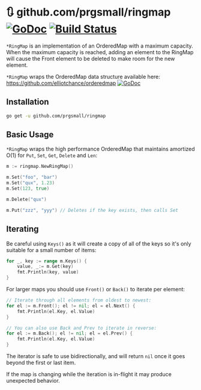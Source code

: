 # 🔃 github.com/prgsmall/ringmap [![GoDoc](https://godoc.org/github.com/prgsmall/ringmap?status.svg)](https://godoc.org/github.com/prgsmall/ringmap) [![Build Status](https://travis-ci.org/prgsmall/ringmap.svg?branch=master)](https://travis-ci.org/prgsmall/ringmap)

`*RingMap` is an implementation of an OrderedMap with a maximum capacity.  When the maximum capacity
is reached, adding an element to the RingMap will cause the Front element to be deleted to make
room for the new element.

`*RingMap` wraps the OrderedMap data structure available here: https://github.com/elliotchance/orderedmap  [![GoDoc](https://godoc.org/github.com/elliotchance/orderedmap?status.svg)](https://godoc.org/github.com/elliotchance/orderedmap)

## Installation

```bash
go get -u github.com/prgsmall/ringmap
```

## Basic Usage

`*RingMap` wraps the high performance OrderedMap that maintains amortized O(1)
for `Put`, `Set`, `Get`, `Delete` and `Len`:

```go
m := ringmap.NewRingMap()

m.Set("foo", "bar")
m.Set("qux", 1.23)
m.Set(123, true)

m.Delete("qux")

m.Put("zzz", "yyy") // Deletes if the key exists, then calls Set
```

## Iterating

Be careful using `Keys()` as it will create a copy of all of the keys so it's
only suitable for a small number of items:

```go
for _, key := range m.Keys() {
	value, _:= m.Get(key)
	fmt.Println(key, value)
}
```

For larger maps you should use `Front()` or `Back()` to iterate per element:

```go
// Iterate through all elements from oldest to newest:
for el := m.Front(); el != nil; el = el.Next() {
    fmt.Println(el.Key, el.Value)
}

// You can also use Back and Prev to iterate in reverse:
for el := m.Back(); el != nil; el = el.Prev() {
    fmt.Println(el.Key, el.Value)
}
```

The iterator is safe to use bidirectionally, and will return `nil` once it goes
beyond the first or last item.

If the map is changing while the iteration is in-flight it may produce
unexpected behavior.
